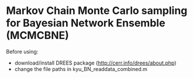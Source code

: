 # Markov Chain Monte Carlo sampling for Bayesian Network Ensemble (MCMCBNE) 
Before using:
- download/install DREES package (http://cerr.info/drees/about.php) 
- change the file paths in kyu_BN_readdata_combined.m
